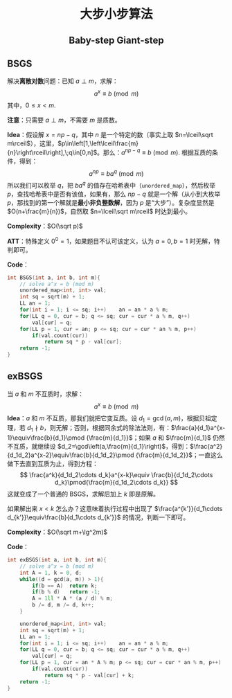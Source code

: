 <h1 style="text-align: center"> 大步小步算法 </h1>

<h2 style="text-align: center"> Baby-step Giant-step </h2>



## BSGS

解决**离散对数**问题：已知 $a\perp m$，求解：
$$
a^x\equiv b\pmod m
$$
其中，$0\leqslant x<m$. 

**注意**：只需要 $a\perp m$，不需要 $m$ 是质数。



**Idea**：假设解 $x=np-q$，其中 $n$ 是一个特定的数（事实上取 $n=\lceil\sqrt  m\rceil$），这里，$p\in\left[1,\left\lceil\frac{m}{n}\right\rceil\right],\;q\in[0,n]$。那么：$a^{np-q}\equiv b\pmod m$. 根据互质的条件，得到：
$$
a^{np}\equiv ba^q\pmod m
$$
所以我们可以枚举 $q$，把 $ba^q$ 的值存在哈希表中（`unordered_map`），然后枚举 $p$，查找哈希表中是否有该值，如果有，那么 $np-q$ 就是一个解（从小到大枚举 $p$，那找到的第一个解就是**最小非负整数解**，因为 $p$ 是“大步”）。复杂度显然是 $O(n+\frac{m}{n})$，自然取 $n=\lceil\sqrt m\rceil$ 时达到最小。

**Complexity**：$O(\sqrt p)$ 

**ATT**：特殊定义 $0^0=1$，如果题目不认可该定义，认为 $a=0,b=1$ 时无解，特判即可。

**Code**：

```cpp
int BSGS(int a, int b, int m){
	// solve a^x = b (mod m)
	unordered_map<int, int> val;
	int sq = sqrt(m) + 1;
	LL an = 1;
	for(int i = 1; i <= sq; i++)	an = an * a % m;
	for(LL q = 0, cur = b; q <= sq; cur = cur * a % m, q++)
		val[cur] = q;
	for(LL p = 1, cur = an; p <= sq; cur = cur * an % m, p++)
		if(val.count(cur))
			return sq * p - val[cur];
	return -1;
}
```



## exBSGS

当 $a$ 和 $m$ 不互质时，求解：
$$
a^x\equiv b\pmod m
$$
**Idea**：$a$ 和 $m$ 不互质，那我们就把它变互质。设 $d_1=\gcd(a,m)$，根据贝祖定理，若 $d_1\nmid b$，则无解；否则，根据同余式的除法法则，有：$\frac{a}{d_1}a^{x-1}\equiv\frac{b}{d_1}\pmod {\frac{m}{d_1}}$；如果 $a$ 和 $\frac{m}{d_1}$ 仍然不互质，就继续设 $d_2=\gcd\left(a,\frac{m}{d_1}\right)$，得到：$\frac{a^2}{d_1d_2}a^{x-2}\equiv\frac{b}{d_1d_2}\pmod {\frac{m}{d_1d_2}}$；一直这么做下去直到互质为止，得到方程：
$$
\frac{a^k}{d_1d_2\cdots d_k}a^{x-k}\equiv \frac{b}{d_1d_2\cdots d_k}\pmod{\frac{m}{d_1d_2\cdots d_k}}
$$
这就变成了一个普通的 BSGS，求解后加上 $k$ 即是原解。

如果解出来 $x<k$ 怎么办？这意味着执行过程中出现了 $\frac{a^{k'}}{d_1\cdots d_{k'}}\equiv\frac{b}{d_1\cdots d_{k'}}$ 的情况，判断一下即可。

**Complexity**：$O(\sqrt m+\lg^2m)$ 

**Code**：

```cpp
int exBSGS(int a, int b, int m){
	// solve a^x = b (mod m)
	int A = 1, k = 0, d;
	while((d = gcd(a, m)) > 1){
		if(b == A)	return k;
		if(b % d)	return -1;
		A = 1ll * A * (a / d) % m;
		b /= d, m /= d, k++;
	}

	unordered_map<int, int> val;
	int sq = sqrt(m) + 1;
	LL an = 1;
	for(int i = 1; i <= sq; i++)	an = an * a % m;
	for(LL q = 0, cur = b; q <= sq; cur = cur * a % m, q++)
		val[cur] = q;
	for(LL p = 1, cur = an * A % m; p <= sq; cur = cur * an % m, p++)
		if(val.count(cur))
			return sq * p - val[cur] + k;
	return -1;
}
```

